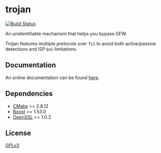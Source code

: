 # trojan

[![Build Status](https://travis-ci.org/GreaterFire/trojan.svg?branch=master)](https://travis-ci.org/GreaterFire/trojan)

An unidentifiable mechanism that helps you bypass GFW.

Trojan features multiple protocols over `TLS` to avoid both active/passive detections and ISP `QoS` limitations.

## Documentation

An online documentation can be found [here](https://greaterfire.github.io/trojan).

## Dependencies

- [CMake](https://cmake.org/) >= 2.8.12
- [Boost](http://www.boost.org/) >= 1.53.0
- [OpenSSL](https://www.openssl.org/) >= 1.0.2

## License

[GPLv3](LICENSE)
